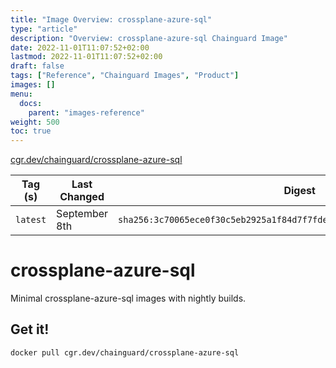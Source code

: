 ```yaml
---
title: "Image Overview: crossplane-azure-sql"
type: "article"
description: "Overview: crossplane-azure-sql Chainguard Image"
date: 2022-11-01T11:07:52+02:00
lastmod: 2022-11-01T11:07:52+02:00
draft: false
tags: ["Reference", "Chainguard Images", "Product"]
images: []
menu:
  docs:
    parent: "images-reference"
weight: 500
toc: true
---
```


[cgr.dev/chainguard/crossplane-azure-sql](https://github.com/chainguard-images/images/tree/main/images/crossplane-azure-sql)

| Tag (s)   | Last Changed  | Digest                                                                    |
|-----------|---------------|---------------------------------------------------------------------------|
|  `latest` | September 8th | `sha256:3c70065ece0f30c5eb2925a1f84d7f7fde4adb9f48e8f6378bc63c47531ce89b` |

# crossplane-azure-sql

Minimal crossplane-azure-sql images with nightly builds.

## Get it!

```shell
docker pull cgr.dev/chainguard/crossplane-azure-sql
```
